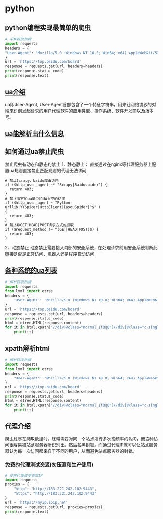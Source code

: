 # python

## python编程实现最简单的爬虫
```python
# 采集百度热搜
import requests
headers = {
"User-Agent": "Mozilla/5.0 (Windows NT 10.0; Win64; x64) AppleWebKit/537.36 (KHTML, like Gecko) Chrome/108.0.0.0 Safari/537.36"
}
url = 'https://top.baidu.com/board'
response = requests.get(url, headers=headers)
print(response.status_code)
print(response.text)
```

## [ua介绍](https://developer.mozilla.org/zh-CN/docs/Web/HTTP/Headers/User-Agent)
ua即User-Agent, User-Agent首部包含了一个特征字符串，用来让网络协议的对端来识别发起请求的用户代理软件的应用类型、操作系统、软件开发商以及版本号。

## [ua能解析出什么信息](https://www.lzltool.com/UserAgent)

## 如何通过ua禁止爬虫

禁止爬虫有动态和静态的禁止
1、静态静止：
    直接通过在nginx等代理服务器上配置ua规则直接禁止匹配规则的代理无法访问
```editorconfig
# 禁止Scrapy、baidu爬虫访问
if ($http_user_agent ~* "Scrapy|Baiduspider") {
  return 403;
}
# 禁止指定的ua爬虫和UA为空的访问
if ($http_user_agent ~ "Python-urllib|YYSpider|HttpClient|EasouSpider|^$" )
{
  return 403;
}
# 禁止非GET|HEAD|POST请求方式的抓取
if ($request_method !~ ^(GET|HEAD|POST)$) {
  return 403;
}
```
2、动态禁止
    动态禁止需要接入内部的安全系统，在处理请求前用安全系统判断此链接是否是正常访问、机器人还是程序自动访问

## [各种系统的ua列表](https://github.com/fengzhizi715/user-agent-list)

```python
# 解析百度热搜
import requests
from lxml import etree
headers = {
    "User-Agent": "Mozilla/5.0 (Windows NT 10.0; Win64; x64) AppleWebKit/537.36 (KHTML, like Gecko) Chrome/108.0.0.0 Safari/537.36"
}
url = 'https://top.baidu.com/board'
response = requests.get(url, headers=headers)
print(response.status_code)
html = etree.HTML(response.content)
for it in html.xpath('//div[@class="normal_1fQqB"]//div[@class="c-single-text-ellipsis"]/text()'):
    print(it)
```


## xpath解析html
```python
# 解析百度热搜
import requests
from lxml import etree
headers = {
    "User-Agent": "Mozilla/5.0 (Windows NT 10.0; Win64; x64) AppleWebKit/537.36 (KHTML, like Gecko) Chrome/108.0.0.0 Safari/537.36"
}
url = 'https://top.baidu.com/board'
response = requests.get(url, headers=headers)
print(response.status_code)
html = etree.HTML(response.content)
for it in html.xpath('//div[@class="normal_1fQqB"]//div[@class="c-single-text-ellipsis"]/text()'):
    print(it)
```

## 代理介绍

爬虫程序在爬取数据时，经常需要对同一个站点进行多次高频率的访问，而这种访问很容易被站点服务器所识别出，然后拉黑封锁。而通过代理IP就可以让站点服务器认为每一次访问都来自于不同的用户，从而避免站点服务器的封锁。

### [免费的代理测试资源(勿压测和生产使用)](https://github.com/jhao104/proxy_pool)

```python
# 使用代理改变请求IP
import requests
proxies = {
    "http": "http://183.221.242.102:9443",
    "https": "http://183.221.242.102:9443"
}
url = 'https://myip.ipip.net'
response = requests.get(url, proxies=proxies)
print(response.text)
```
